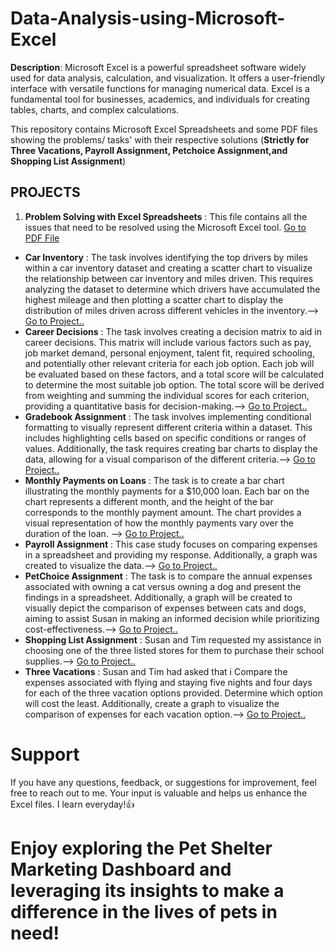 # Data-Analysis-using-Microsoft-Excel

**Description**: Microsoft Excel is a powerful spreadsheet software widely used for data analysis, calculation, and visualization. It offers a user-friendly interface with versatile functions for managing numerical data. Excel is a fundamental tool for businesses, academics, and individuals for creating tables, charts, and complex calculations.

This repository contains Microsoft Excel Spreadsheets and some PDF files showing the problems/ tasks' with their respective solutions (**Strictly for Three Vacations, Payroll Assignment, Petchoice Assignment,and Shopping List Assignment**)

## PROJECTS
1. **Problem Solving with Excel Spreadsheets** : This file contains all the issues that need to be resolved using the Microsoft Excel tool. [Go to PDF File](https://github.com/Frances-Odunaiya/Data-Analysis-using-Microsoft-Excel/blob/main/Data%20Analysis%20using%20Microsoft%20Excel/Problem%20Solving%20with%20Excel%20Spreadsheets%20Part.pdf)
  - **Car Inventory** : The task involves identifying the top drivers by miles within a car inventory dataset and creating a scatter chart to visualize the relationship between car inventory and miles driven. This requires analyzing the dataset to determine which drivers have accumulated the highest mileage and then plotting a scatter chart to display the distribution of miles driven across different vehicles in the inventory.--> [Go to Project..](https://github.com/Frances-Odunaiya/Data-Analysis-using-Microsoft-Excel/blob/main/Data%20Analysis%20using%20Microsoft%20Excel/Car%20Inventory/README.md)
  - **Career Decisions** : The task involves creating a decision matrix to aid in career decisions. This matrix will include various factors such as pay, job market demand, personal enjoyment, talent fit, required schooling, and potentially other relevant criteria for each job option. Each job will be evaluated based on these factors, and a total score will be calculated to determine the most suitable job option. The total score will be derived from weighting and summing the individual scores for each criterion, providing a quantitative basis for decision-making.--> [Go to Project..](https://github.com/Frances-Odunaiya/Data-Analysis-using-Microsoft-Excel/tree/main/Data%20Analysis%20using%20Microsoft%20Excel/Career%20Decisions)
  - **Gradebook Assignment** : The task involves implementing conditional formatting to visually represent different criteria within a dataset. This includes highlighting cells based on specific conditions or ranges of values. Additionally, the task requires creating bar charts to display the data, allowing for a visual comparison of the different criteria.--> [Go to Project..](https://github.com/Frances-Odunaiya/Data-Analysis-using-Microsoft-Excel/blob/main/Data%20Analysis%20using%20Microsoft%20Excel/Gradebook%20Assignment/README.md)
  - **Monthly Payments on Loans** : The task is to create a bar chart illustrating the monthly payments for a $10,000 loan. Each bar on the chart represents a different month, and the height of the bar corresponds to the monthly payment amount. The chart provides a visual representation of how the monthly payments vary over the duration of the loan. --> [Go to Project..](https://github.com/Frances-Odunaiya/Data-Analysis-using-Microsoft-Excel/blob/main/Data%20Analysis%20using%20Microsoft%20Excel/Monthly%20Payments%20on%20Loans/README.md)
  - **Payroll Assignment** :  This case study focuses on comparing expenses in a spreadsheet and providing my response. Additionally, a graph was created to visualize the data.--> [Go to Project..](https://github.com/Frances-Odunaiya/Data-Analysis-using-Microsoft-Excel/blob/main/Data%20Analysis%20using%20Microsoft%20Excel/Payroll%20Assignment/README.md)
  - **PetChoice Assignment** : The task is to compare the annual expenses associated with owning a cat versus owning a dog and present the findings in a spreadsheet. Additionally, a graph will be created to visually depict the comparison of expenses between cats and dogs, aiming to assist Susan in making an informed decision while prioritizing cost-effectiveness.--> [Go to Project..](https://github.com/Frances-Odunaiya/Data-Analysis-using-Microsoft-Excel/blob/main/Data%20Analysis%20using%20Microsoft%20Excel/PetChoice%20Assignment/README.md)
  - **Shopping List Assignment** : Susan and Tim requested my assistance in choosing one of the three listed stores for them to purchase their school supplies.--> [Go to Project..](https://github.com/Frances-Odunaiya/Data-Analysis-using-Microsoft-Excel/blob/main/Data%20Analysis%20using%20Microsoft%20Excel/Shopping%20List%20Assignment/README.md)
  - **Three Vacations** : Susan and Tim had asked that i Compare the expenses associated with flying and staying five nights and four days for each of the three vacation options provided. Determine which option will cost the least. Additionally, create a graph to visualize the comparison of expenses for each vacation option.--> [Go to Project..](https://github.com/Frances-Odunaiya/Data-Analysis-using-Microsoft-Excel/blob/main/Data%20Analysis%20using%20Microsoft%20Excel/Three%20Vacations/README.md)

# Support
If you have any questions, feedback, or suggestions for improvement, feel free to reach out to me. Your input is valuable and helps us enhance the Excel files. I learn everyday!👍

# Enjoy exploring the Pet Shelter Marketing Dashboard and leveraging its insights to make a difference in the lives of pets in need!
